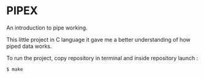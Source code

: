 # PIPEX
An introduction to pipe working.

This little project in C language it gave me a better understanding of how piped data works.

To run the project, copy repository in terminal and inside repository launch :
```
$ make
```
